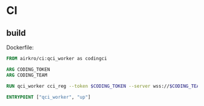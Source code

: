 # CI

## build

Dockerfile:

```dockerfile
FROM airkro/ci:qci_worker as codingci

ARG CODING_TOKEN
ARG CODING_TEAM

RUN qci_worker cci_reg --token $CODING_TOKEN --server wss://$CODING_TEAM.coding.net

ENTRYPOINT ["qci_worker", "up"]
```
